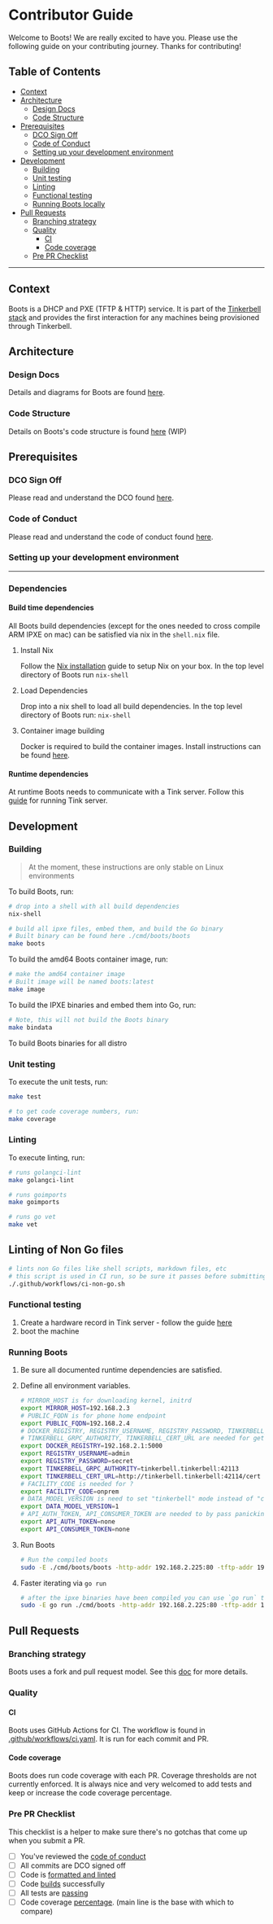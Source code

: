 # Contributor Guide

Welcome to Boots!
We are really excited to have you.
Please use the following guide on your contributing journey.
Thanks for contributing!

## Table of Contents

- [Context](#Context)
- [Architecture](#Architecture)
  - [Design Docs](#Design-Docs)
  - [Code Structure](#Code-Structure)
- [Prerequisites](#Prerequisites)
  - [DCO Sign Off](#DCO-Sign-Off)
  - [Code of Conduct](#Code-of-Conduct)
  - [Setting up your development environment](#Setting-up-your-development-environment)
- [Development](#Development)
  - [Building](#Building)
  - [Unit testing](#Unit-testing)
  - [Linting](#Linting)
  - [Functional testing](#Functional-testing)
  - [Running Boots locally](#Running-Boots-locally)
- [Pull Requests](#Pull-Requests)
  - [Branching strategy](#Branching-strategy)
  - [Quality](#Quality)
    - [CI](#CI)
    - [Code coverage](#Code-coverage)
  - [Pre PR Checklist](#Pre-PR-Checklist)

---

## Context

Boots is a DHCP and PXE (TFTP & HTTP) service.
It is part of the [Tinkerbell stack](https://tinkerbell.org) and provides the first interaction for any machines being provisioned through Tinkerbell.

## Architecture

### Design Docs

Details and diagrams for Boots are found [here](docs/DESIGN.md).

### Code Structure

Details on Boots's code structure is found [here](docs/CODE_STRUCTURE.md) (WIP)

## Prerequisites

### DCO Sign Off

Please read and understand the DCO found [here](docs/DCO.md).

### Code of Conduct

Please read and understand the code of conduct found [here](https://github.com/tinkerbell/.github/blob/master/CODE_OF_CONDUCT.md).

### Setting up your development environment

---

### Dependencies

#### Build time dependencies

All Boots build dependencies (except for the ones needed to cross compile ARM IPXE on mac) can be satisfied via nix in the `shell.nix` file.

1. Install Nix

   Follow the [Nix installation](https://nixos.org/download.html) guide to setup Nix on your box.
   In the top level directory of Boots run `nix-shell`

2. Load Dependencies

   Drop into a nix shell to load all build dependencies.
   In the top level directory of Boots run: `nix-shell`

3. Container image building

   Docker is required to build the container images.
   Install instructions can be found [here](https://docs.docker.com/engine/install/).

#### Runtime dependencies

At runtime Boots needs to communicate with a Tink server.
Follow this [guide](https://docs.tinkerbell.org/setup/local-vagrant/) for running Tink server.

## Development

### Building

> At the moment, these instructions are only stable on Linux environments

To build Boots, run:

```bash
# drop into a shell with all build dependencies
nix-shell

# build all ipxe files, embed them, and build the Go binary
# Built binary can be found here ./cmd/boots/boots
make boots

```

To build the amd64 Boots container image, run:

```bash
# make the amd64 container image
# Built image will be named boots:latest
make image

```

To build the IPXE binaries and embed them into Go, run:

```bash
# Note, this will not build the Boots binary
make bindata
```

To build Boots binaries for all distro

### Unit testing

To execute the unit tests, run:

```bash
make test

# to get code coverage numbers, run:
make coverage
```

### Linting

To execute linting, run:

```bash
# runs golangci-lint
make golangci-lint

# runs goimports
make goimports

# runs go vet
make vet
```

## Linting of Non Go files

```bash
# lints non Go files like shell scripts, markdown files, etc
# this script is used in CI run, so be sure it passes before submitting a PR
./.github/workflows/ci-non-go.sh
```

### Functional testing

1. Create a hardware record in Tink server - follow the guide [here](https://docs.tinkerbell.org/hardware-data/)
2. boot the machine

### Running Boots

1. Be sure all documented runtime dependencies are satisfied.
2. Define all environment variables.

   ```bash
   # MIRROR_HOST is for downloading kernel, initrd
   export MIRROR_HOST=192.168.2.3
   # PUBLIC_FQDN is for phone home endpoint
   export PUBLIC_FQDN=192.168.2.4
   # DOCKER_REGISTRY, REGISTRY_USERNAME, REGISTRY_PASSWORD, TINKERBELL_GRPC_AUTHORITY, TINKERBELL_CERT_URL are needed for auto.ipxe file generation
   # TINKERBELL_GRPC_AUTHORITY, TINKERBELL_CERT_URL are needed for getting hardware data
   export DOCKER_REGISTRY=192.168.2.1:5000
   export REGISTRY_USERNAME=admin
   export REGISTRY_PASSWORD=secret
   export TINKERBELL_GRPC_AUTHORITY=tinkerbell.tinkerbell:42113
   export TINKERBELL_CERT_URL=http://tinkerbell.tinkerbell:42114/cert
   # FACILITY_CODE is needed for ?
   export FACILITY_CODE=onprem
   # DATA_MODEL_VERSION is need to set "tinkerbell" mode instead of "cacher" mode
   export DATA_MODEL_VERSION=1
   # API_AUTH_TOKEN, API_CONSUMER_TOKEN are needed to by pass panicking in cmd/boots/main.go main func
   export API_AUTH_TOKEN=none
   export API_CONSUMER_TOKEN=none
   ```

3. Run Boots

   ```bash
   # Run the compiled boots
   sudo -E ./cmd/boots/boots -http-addr 192.168.2.225:80 -tftp-addr 192.168.2.225:69 -dhcp-addr 192.168.2.225:67
   ```

4. Faster iterating via `go run`

   ```bash
   # after the ipxe binaries have been compiled you can use `go run` to iterate a little more quickly than building the binary every time
   sudo -E go run ./cmd/boots -http-addr 192.168.2.225:80 -tftp-addr 192.168.2.225:69 -dhcp-addr 192.168.2.225:67
   ```

## Pull Requests

### Branching strategy

Boots uses a fork and pull request model.
See this [doc](https://guides.github.com/activities/forking/) for more details.

### Quality

#### CI

Boots uses GitHub Actions for CI.
The workflow is found in [.github/workflows/ci.yaml](.github/workflows/ci.yaml).
It is run for each commit and PR.

#### Code coverage

Boots does run code coverage with each PR.
Coverage thresholds are not currently enforced.
It is always nice and very welcomed to add tests and keep or increase the code coverage percentage.

### Pre PR Checklist

This checklist is a helper to make sure there's no gotchas that come up when you submit a PR.

- [ ] You've reviewed the [code of conduct](#Code-of-Conduct)
- [ ] All commits are DCO signed off
- [ ] Code is [formatted and linted](#Linting)
- [ ] Code [builds](#Building) successfully
- [ ] All tests are [passing](#Unit-testing)
- [ ] Code coverage [percentage](#Code-coverage). (main line is the base with which to compare)
